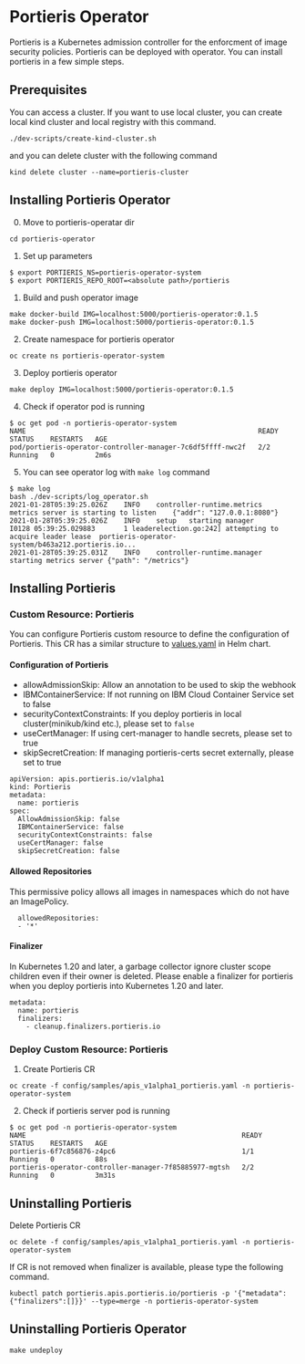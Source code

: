 # Portieris Operator
Portieris is a Kubernetes admission controller for the enforcment of image security policies. Portieris can be deployed with operator. You can install portieris in a few simple steps.

## Prerequisites
You can access a cluster.
If you want to use local cluster, you can create local kind cluster and local registry with this command.
  ```
  ./dev-scripts/create-kind-cluster.sh
  ```
  and you can delete cluster with the following command
  ```
  kind delete cluster --name=portieris-cluster
  ```
## Installing Portieris Operator

0. Move to portieris-operatar dir
  ```
  cd portieris-operator
  ```
1. Set up parameters
```
$ export PORTIERIS_NS=portieris-operator-system
$ export PORTIERIS_REPO_ROOT=<absolute path>/portieris
```
1. Build and push operator image
```
make docker-build IMG=localhost:5000/portieris-operator:0.1.5
make docker-push IMG=localhost:5000/portieris-operator:0.1.5
```
2. Create namespace for portieris operator
```
oc create ns portieris-operator-system
```

3. Deploy portieris operator
```
make deploy IMG=localhost:5000/portieris-operator:0.1.5
```
4. Check if operator pod is running
```
$ oc get pod -n portieris-operator-system
NAME                                                         READY     STATUS    RESTARTS   AGE
pod/portieris-operator-controller-manager-7c6df5ffff-nwc2f   2/2       Running   0          2m6s
```

5. You can see operator log with `make log` command
```
$ make log
bash ./dev-scripts/log_operator.sh
2021-01-28T05:39:25.026Z	INFO	controller-runtime.metrics	metrics server is starting to listen	{"addr": "127.0.0.1:8080"}
2021-01-28T05:39:25.026Z	INFO	setup	starting manager
I0128 05:39:25.029883       1 leaderelection.go:242] attempting to acquire leader lease  portieris-operator-system/b463a212.portieris.io...
2021-01-28T05:39:25.031Z	INFO	controller-runtime.manager	starting metrics server	{"path": "/metrics"}
```

## Installing Portieris
### Custom Resource: Portieris
You can configure Portieris custom resource to define the configuration of Portieris. This CR has a similar structure to [values.yaml](https://github.com/IBM/portieris/blob/master/helm/portieris/values.yaml) in Helm chart.

#### Configuration of Portieris
+ allowAdmissionSkip: Allow an annotation to be used to skip the webhook  
+ IBMContainerService: If not running on IBM Cloud Container Service set to false   
+ securityContextConstraints: If you deploy portieris in local cluster(minikub/kind etc.), please set to `false`  
+ useCertManager: If using cert-manager to handle secrets, please set to true
+ skipSecretCreation: If managing portieris-certs secret externally, please set to true
```
apiVersion: apis.portieris.io/v1alpha1
kind: Portieris
metadata:
  name: portieris
spec:
  AllowAdmissionSkip: false
  IBMContainerService: false
  securityContextConstraints: false
  useCertManager: false
  skipSecretCreation: false
```
#### Allowed Repositories
This permissive policy allows all images in namespaces which do not have an ImagePolicy.
```
  allowedRepositories:
  - '*'
```
#### Finalizer
In Kubernetes 1.20 and later, a garbage collector ignore cluster scope children even if their owner is deleted. Please enable a finalizer for portieris when you deploy portieris into Kubernetes 1.20 and later.
```
metadata:
  name: portieris
  finalizers:
    - cleanup.finalizers.portieris.io
```

### Deploy Custom Resource: Portieris

1. Create Portieris CR
```
oc create -f config/samples/apis_v1alpha1_portieris.yaml -n portieris-operator-system
```
2. Check if portieris server pod is running
```
$ oc get pod -n portieris-operator-system
NAME                                                     READY     STATUS    RESTARTS   AGE
portieris-6f7c856876-z4pc6                               1/1       Running   0          88s
portieris-operator-controller-manager-7f85885977-mgtsh   2/2       Running   0          3m31s
```
## Uninstalling Portieris

Delete Portieris CR
```
oc delete -f config/samples/apis_v1alpha1_portieris.yaml -n portieris-operator-system
```
If CR is not removed when finalizer is available, please type the following command.
```
kubectl patch portieris.apis.portieris.io/portieris -p '{"metadata":{"finalizers":[]}}' --type=merge -n portieris-operator-system
```

## Uninstalling Portieris Operator
```
make undeploy
```


